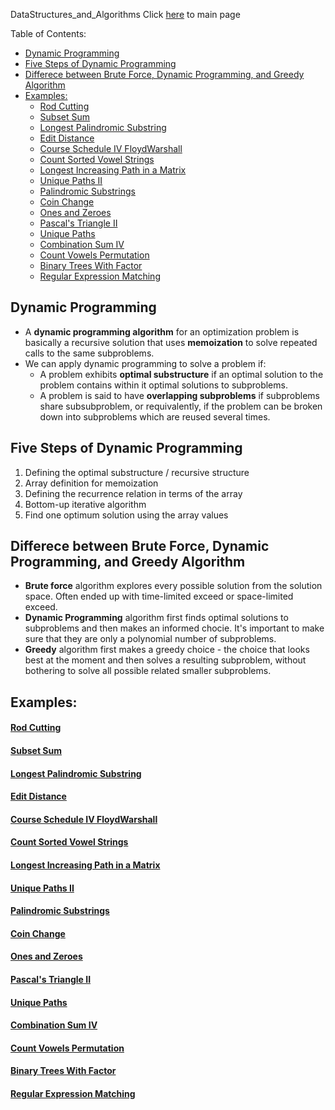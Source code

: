 DataStructures_and_Algorithms
Click [here](../README.md) to main page

Table of Contents:
- [Dynamic Programming](#dynamic-programming)
- [Five Steps of Dynamic Programming](#five-steps-of-dynamic-programming)
- [Differece between Brute Force, Dynamic Programming, and Greedy Algorithm](#differece-between-brute-force-dynamic-programming-and-greedy-algorithm)
- [Examples:](#examples)
    - [Rod Cutting](#rod-cutting)
    - [Subset Sum](#subset-sum)
    - [Longest Palindromic Substring](#longest-palindromic-substring)
    - [Edit Distance](#edit-distance)
    - [Course Schedule IV FloydWarshall](#course-schedule-iv-floydwarshall)
    - [Count Sorted Vowel Strings](#count-sorted-vowel-strings)
    - [Longest Increasing Path in a Matrix](#longest-increasing-path-in-a-matrix)
    - [Unique Paths II](#unique-paths-ii)
    - [Palindromic Substrings](#palindromic-substrings)
    - [Coin Change](#coin-change)
    - [Ones and Zeroes](#ones-and-zeroes)
    - [Pascal's Triangle II](#pascals-triangle-ii)
    - [Unique Paths](#unique-paths)
    - [Combination Sum IV](#combination-sum-iv)
    - [Count Vowels Permutation](#count-vowels-permutation)
    - [Binary Trees With Factor](#binary-trees-with-factor)
    - [Regular Expression Matching](#regular-expression-matching)

## Dynamic Programming
- A **dynamic programming algorithm** for an optimization problem is basically a recursive solution that uses **memoization** to solve repeated calls to the same subproblems.
- We can apply dynamic programming to solve a problem if:
  - A problem exhibits **optimal substructure** if an optimal solution to the problem contains within it optimal solutions to subproblems.
  - A problem is said to have **overlapping subproblems** if subproblems share subsubproblem, or requivalently, if the problem can be broken down into subproblems which are reused several times. 

## Five Steps of Dynamic Programming
1. Defining the optimal substructure / recursive structure
2. Array definition for memoization
3. Defining the recurrence relation in terms of the array
4. Bottom-up iterative algorithm
5. Find one optimum solution using the array values

## Differece between Brute Force, Dynamic Programming, and Greedy Algorithm
- **Brute force** algorithm explores every possible solution from the solution space. Often ended up with time-limited exceed or space-limited exceed.
- **Dynamic Programming** algorithm first finds optimal solutions to subproblems and then makes an informed chocie. It's important to make sure that they are only a polynomial number of subproblems.
- **Greedy** algorithm first makes a greedy choice - the choice that looks best at the moment and then solves a resulting subproblem, without bothering to solve all possible related smaller subproblems.

## Examples:
#### [Rod Cutting](rod_cutting/description.md)
#### [Subset Sum](subset_sum/description.md)
#### [Longest Palindromic Substring](longest_palindromic_substring/description.md)
#### [Edit Distance](edit_distance/description.md)
#### [Course Schedule IV FloydWarshall](course_schedule_IV/description.md)
#### [Count Sorted Vowel Strings](count_sorted_vowel_strings/description.md)
#### [Longest Increasing Path in a Matrix](longest_increasing_path_in_a_matrix/description.md)
#### [Unique Paths II](unique_paths_II/description.md)
#### [Palindromic Substrings](palindromic_substrings/description.md)
#### [Coin Change](coin_change/description.md)
#### [Ones and Zeroes](ones_and_zeroes/description.md)
#### [Pascal's Triangle II](pascal_triangle_II/description.md)
#### [Unique Paths](unique_paths/description.md)
#### [Combination Sum IV](combination_sum_IV/description.md)
#### [Count Vowels Permutation](count_vowels_permutation/description.md)
#### [Binary Trees With Factor](binary_trees_with_factor/description.md)
#### [Regular Expression Matching](regular_expression_matching/description.md)
